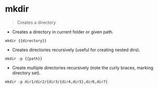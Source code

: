 # mkdir

> Creates a directory

- Creates a directory in current folder or given path.

`mkdir {{directory}}`

- Creates directories recursively (useful for creating nested dirs).

`mkdir -p {{path}}`

- Create multiple directories recursively (note the curly braces, marking directory set).

`mkdir -p dir1/dir2/{dir3/{dir4,dir5},dir6,dir7}`
